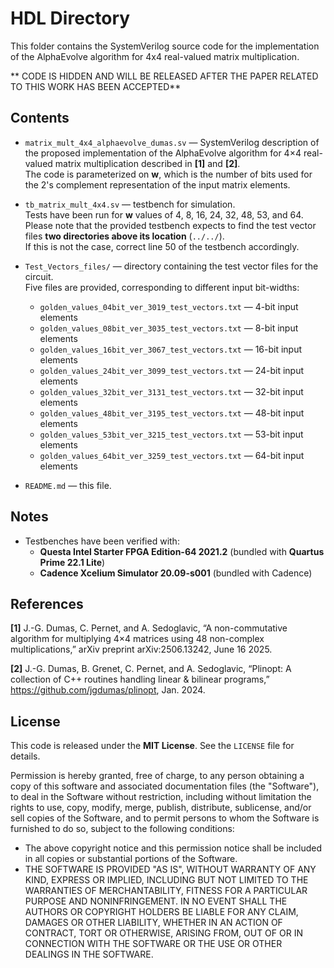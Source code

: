 # HDL Directory

This folder contains the SystemVerilog source code for the implementation of the AlphaEvolve  algorithm for 4x4 real-valued matrix multiplication.

** CODE IS HIDDEN AND WILL BE RELEASED AFTER THE PAPER RELATED TO THIS WORK HAS BEEN ACCEPTED**

## Contents
- `matrix_mult_4x4_alphaevolve_dumas.sv` — SystemVerilog description of the proposed implementation of the AlphaEvolve algorithm for 4×4 real-valued matrix multiplication described in **[1]** and **[2]**.  
  The code is parameterized on **w**, which is the number of bits used for the 2's complement representation of the input matrix elements.  

- `tb_matrix_mult_4x4.sv` — testbench for simulation.  
  Tests have been run for **w** values of 4, 8, 16, 24, 32, 48, 53, and 64.  
  Please note that the provided testbench expects to find the test vector files **two directories above its location** (`../../`).  
  If this is not the case, correct line 50 of the testbench accordingly.     

- `Test_Vectors_files/` — directory containing the test vector files for the circuit.  
  Five files are provided, corresponding to different input bit-widths:  
  - `golden_values_04bit_ver_3019_test_vectors.txt` — 4-bit input elements  
  - `golden_values_08bit_ver_3035_test_vectors.txt` — 8-bit input elements  
  - `golden_values_16bit_ver_3067_test_vectors.txt` — 16-bit input elements  
  - `golden_values_24bit_ver_3099_test_vectors.txt` — 24-bit input elements  
  - `golden_values_32bit_ver_3131_test_vectors.txt` — 32-bit input elements  
  - `golden_values_48bit_ver_3195_test_vectors.txt` — 48-bit input elements  
  - `golden_values_53bit_ver_3215_test_vectors.txt` — 53-bit input elements  
  - `golden_values_64bit_ver_3259_test_vectors.txt` — 64-bit input elements  

- `README.md` — this file.  

## Notes
- Testbenches have been verified with:
  - **Questa Intel Starter FPGA Edition-64 2021.2** (bundled with **Quartus Prime 22.1 Lite**)  
  - **Cadence Xcelium Simulator 20.09-s001** (bundled with Cadence)


##  References
**[1]** J.-G. Dumas, C. Pernet, and A. Sedoglavic, “A non-commutative algorithm for multiplying 4×4 matrices using 48 non-complex multiplications,” arXiv preprint arXiv:2506.13242, June 16 2025.

**[2]** J.-G. Dumas, B. Grenet, C. Pernet, and A. Sedoglavic, 
 “Plinopt: A collection of C++ routines handling linear & bilinear programs,” 
  https://github.com/jgdumas/plinopt, Jan. 2024.

## License

This code is released under the **MIT License**. See the `LICENSE` file for details.  

Permission is hereby granted, free of charge, to any person obtaining a copy of this software and associated documentation files (the "Software"), to deal in the Software without restriction, including without limitation the rights to use, copy, modify, merge, publish, distribute, sublicense, and/or sell copies of the Software, and to permit persons to whom the Software is furnished to do so, subject to the following conditions:

- The above copyright notice and this permission notice shall be included in all copies or substantial portions of the Software.  
- THE SOFTWARE IS PROVIDED "AS IS", WITHOUT WARRANTY OF ANY KIND, EXPRESS OR IMPLIED, INCLUDING BUT NOT LIMITED TO THE WARRANTIES OF MERCHANTABILITY, FITNESS FOR A PARTICULAR PURPOSE AND NONINFRINGEMENT. IN NO EVENT SHALL THE AUTHORS OR COPYRIGHT HOLDERS BE LIABLE FOR ANY CLAIM, DAMAGES OR OTHER LIABILITY, WHETHER IN AN ACTION OF CONTRACT, TORT OR OTHERWISE, ARISING FROM, OUT OF OR IN CONNECTION WITH THE SOFTWARE OR THE USE OR OTHER DEALINGS IN THE SOFTWARE.
